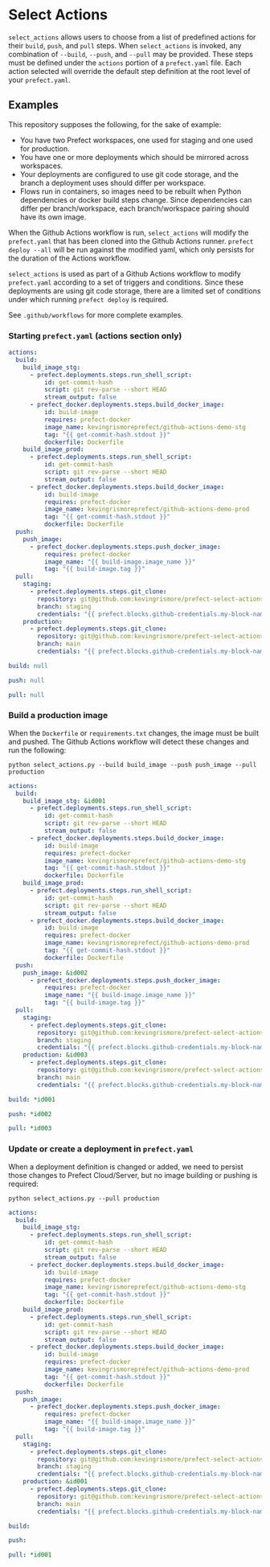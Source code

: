 # Select Actions

`select_actions` allows users to choose from a list of predefined actions for their `build`, `push`, and `pull` steps. When `select_actions` is invoked, any combination of `--build`, `--push`, and `--pull` may be provided. These steps must be defined under the `actions` portion of a `prefect.yaml` file. Each action selected will override the default step definition at the root level of your `prefect.yaml`.

## Examples

This repository supposes the following, for the sake of example:

- You have two Prefect workspaces, one used for staging and one used for production.
- You have one or more deployments which should be mirrored across workspaces.
- Your deployments are configured to use git code storage, and the branch a deployment uses should differ per workspace.
- Flows run in containers, so images need to be rebuilt when Python dependencies or docker build steps change. Since dependencies can differ per branch/workspace, each branch/workspace pairing should have its own image.

When the Github Actions workflow is run, `select_actions` will modify the `prefect.yaml` that has been cloned into the Github Actions runner. `prefect deploy --all` will be run against the modified yaml, which only persists for the duration of the Actions workflow.

`select_actions` is used as part of a Github Actions workflow to modify `prefect.yaml` according to a set of triggers and conditions. Since these deployments are using git code storage, there are a limited set of conditions under which running `prefect deploy` is required.

See `.github/workflows` for more complete examples.

### Starting `prefect.yaml` (actions section only)

```yaml
actions:
  build:
    build_image_stg:
      - prefect.deployments.steps.run_shell_script:
          id: get-commit-hash
          script: git rev-parse --short HEAD
          stream_output: false
      - prefect_docker.deployments.steps.build_docker_image:
          id: build-image
          requires: prefect-docker
          image_name: kevingrismoreprefect/github-actions-demo-stg
          tag: "{{ get-commit-hash.stdout }}"
          dockerfile: Dockerfile
    build_image_prod:
      - prefect.deployments.steps.run_shell_script:
          id: get-commit-hash
          script: git rev-parse --short HEAD
          stream_output: false
      - prefect_docker.deployments.steps.build_docker_image:
          id: build-image
          requires: prefect-docker
          image_name: kevingrismoreprefect/github-actions-demo-prod
          tag: "{{ get-commit-hash.stdout }}"
          dockerfile: Dockerfile
  push:
    push_image:
      - prefect_docker.deployments.steps.push_docker_image:
          requires: prefect-docker
          image_name: "{{ build-image.image_name }}"
          tag: "{{ build-image.tag }}"
  pull:
    staging:
      - prefect.deployments.steps.git_clone:
        repository: git@github.com:kevingrismore/prefect-select-actions.git
        branch: staging
        credentials: "{{ prefect.blocks.github-credentials.my-block-name }}"
    production:
      - prefect.deployments.steps.git_clone:
        repository: git@github.com:kevingrismore/prefect-select-actions.git
        branch: main
        credentials: "{{ prefect.blocks.github-credentials.my-block-name }}"

build: null

push: null

pull: null
```

### Build a production image

When the `Dockerfile` or `requirements.txt` changes, the image must be built and pushed. The Github Actions workflow will detect these changes and run the following:

`python select_actions.py --build build_image --push push_image --pull production`

```yaml
actions:
  build:
    build_image_stg: &id001
      - prefect.deployments.steps.run_shell_script:
          id: get-commit-hash
          script: git rev-parse --short HEAD
          stream_output: false
      - prefect_docker.deployments.steps.build_docker_image:
          id: build-image
          requires: prefect-docker
          image_name: kevingrismoreprefect/github-actions-demo-stg
          tag: "{{ get-commit-hash.stdout }}"
          dockerfile: Dockerfile
    build_image_prod:
      - prefect.deployments.steps.run_shell_script:
          id: get-commit-hash
          script: git rev-parse --short HEAD
          stream_output: false
      - prefect_docker.deployments.steps.build_docker_image:
          id: build-image
          requires: prefect-docker
          image_name: kevingrismoreprefect/github-actions-demo-prod
          tag: "{{ get-commit-hash.stdout }}"
          dockerfile: Dockerfile
  push:
    push_image: &id002
      - prefect_docker.deployments.steps.push_docker_image:
          requires: prefect-docker
          image_name: "{{ build-image.image_name }}"
          tag: "{{ build-image.tag }}"
  pull:
    staging:
      - prefect.deployments.steps.git_clone:
        repository: git@github.com:kevingrismore/prefect-select-actions.git
        branch: staging
        credentials: "{{ prefect.blocks.github-credentials.my-block-name }}"
    production: &id003
      - prefect.deployments.steps.git_clone:
        repository: git@github.com:kevingrismore/prefect-select-actions.git
        branch: main
        credentials: "{{ prefect.blocks.github-credentials.my-block-name }}"

build: *id001

push: *id002

pull: *id003
```

### Update or create a deployment in `prefect.yaml`

When a deployment definition is changed or added, we need to persist those changes to Prefect Cloud/Server, but no image building or pushing is required:

`python select_actions.py --pull production`

```yaml
actions:
  build:
    build_image_stg:
      - prefect.deployments.steps.run_shell_script:
          id: get-commit-hash
          script: git rev-parse --short HEAD
          stream_output: false
      - prefect_docker.deployments.steps.build_docker_image:
          id: build-image
          requires: prefect-docker
          image_name: kevingrismoreprefect/github-actions-demo-stg
          tag: "{{ get-commit-hash.stdout }}"
          dockerfile: Dockerfile
    build_image_prod:
      - prefect.deployments.steps.run_shell_script:
          id: get-commit-hash
          script: git rev-parse --short HEAD
          stream_output: false
      - prefect_docker.deployments.steps.build_docker_image:
          id: build-image
          requires: prefect-docker
          image_name: kevingrismoreprefect/github-actions-demo-prod
          tag: "{{ get-commit-hash.stdout }}"
          dockerfile: Dockerfile
  push:
    push_image:
      - prefect_docker.deployments.steps.push_docker_image:
          requires: prefect-docker
          image_name: "{{ build-image.image_name }}"
          tag: "{{ build-image.tag }}"
  pull:
    staging:
      - prefect.deployments.steps.git_clone:
        repository: git@github.com:kevingrismore/prefect-select-actions.git
        branch: staging
        credentials: "{{ prefect.blocks.github-credentials.my-block-name }}"
    production: &id001
      - prefect.deployments.steps.git_clone:
        repository: git@github.com:kevingrismore/prefect-select-actions.git
        branch: main
        credentials: "{{ prefect.blocks.github-credentials.my-block-name }}"

build:

push:

pull: *id001
```
